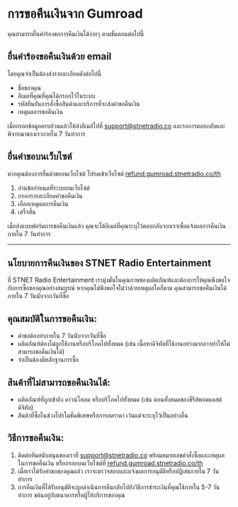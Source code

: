 # การขอคืนเงินจาก Gumroad

คุณสามารถยื่นคำร้องขอการคืนเงินได้ง่ายๆ ตามขั้นตอนต่อไปนี้

## ยื่นคำร้องขอคืนเงินด้วย email

โดยคุณจำเป็นต้องส่งรายละเอียดดังต่อไปนี้
- ชื่อของคุณ
- อีเมลที่คุณที่คุณได้กรอกไว้ในระบบ
- รหัสยืนยันการสั่งซื้อสินค้าและบริการที่จะส่งคำขอคืนเงิน
- เหตุผลการขอคืนเงิน

เมื่อกรอกข้อมูลครบถ้วนแล้วให้ส่งอีเมล์ไปที่ [support@stnetradio.co](mailto:support@stnetradio.co) และรอการตอบกลับและพิจารณาของเราภายใน 7 วันทำการ

## ยื่นคำขอบนเว็บไซต์

หากคุณต้องการยื่นคำขอบนเว็บไซต์ โปรดเข้าเว็บไซต์ [refund.gumroad.stnetradio.co/th](https://refund.gumroad.stnetradio.co/th)

1. อ่านข้อกำหนดที่ระบบบนเว็บไซต์
2. กรอกรายละเอียดคำขอคืนเงิน
3. เลือกเหตุผลการคืนเงิน
4. เสร็จสิ้น

เมื่อส่งแบบฟอร์มการขอคืนเงินแล้ว คุณจะได้อีเมล์ที่คุณระบุไว้ตอบกลับจากเราเพื่อแจ้งผลการคืนเงินภายใน 7 วันทำการ

---

## นโยบายการคืนเงินของ STNET Radio Entertainment

ที่ STNET Radio Entertainment เรามุ่งมั่นในคุณภาพของผลิตภัณฑ์และต้องการให้คุณพึงพอใจกับการซื้อของคุณอย่างสมบูรณ์ หากคุณไม่พึงพอใจไม่ว่าด้วยเหตุผลใดก็ตาม คุณสามารถขอคืนเงินได้ภายใน 7 วันนับจากวันที่ซื้อ

## คุณสมบัติในการขอคืนเงิน:
- คำขอต้องทำภายใน 7 วันนับจากวันที่ซื้อ
- ผลิตภัณฑ์ต้องไม่ถูกใช้งานหรือบริโภคไปทั้งหมด (เช่น เนื้อหาดิจิทัลที่ใช้งานอย่างมากอาจทำให้ไม่สามารถขอคืนเงินได้)
- จำเป็นต้องมีหลักฐานการซื้อ

## สินค้าที่ไม่สามารถขอคืนเงินได้:
- ผลิตภัณฑ์ที่ถูกเข้าถึง ดาวน์โหลด หรือบริโภคไปทั้งหมด (เช่น ตอนทั้งหมดของซีรีส์พอดแคสต์ดิจิทัล)
- สินค้าที่ซื้อในช่วงโปรโมชั่นพิเศษหรือการลดราคา เว้นแต่จะระบุไว้เป็นอย่างอื่น

## วิธีการขอคืนเงิน:
1. ติดต่อทีมสนับสนุนของเราที่ [support@stnetradio.co](mailto:support@stnetradio.co) พร้อมหมายเลขคำสั่งซื้อและเหตุผลในการขอคืนเงิน หรือกรอกบนเว็บไซต์ที่ [refund.gumroad.stnetradio.co/th](https://refund.gumroad.stnetradio.co/th)
3. เมื่อเราได้รับคำขอของคุณแล้ว เราจะตรวจสอบและแจ้งผลการอนุมัติหรือปฏิเสธภายใน 7 วันทำการ
4. การคืนเงินที่ได้รับอนุมัติจะถูกดำเนินการคืนกลับไปยังวิธีการชำระเงินที่คุณใช้ภายใน 5-7 วันทำการ ขค้นอยู่กับธนาคารหรือผู้ให้บริการของคุณ
